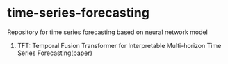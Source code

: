 # time-series-forecasting
Repository for time series forecasting based on neural network model

1. TFT: Temporal Fusion Transformer for Interpretable Multi-horizon Time Series Forecasting([paper](https://arxiv.org/pdf/1912.09363.pdf))
